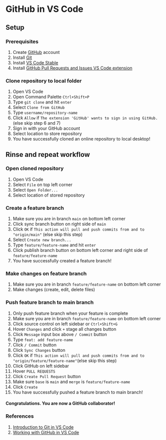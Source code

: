 <h1>GitHub in VS Code</h1>

<h2>Setup</h2>

<h3>Prerequisites</h3>
<ol>
  <li>Create <a href="https://github.com/">GitHub</a> account</li>
  <li>Install <a href="https://git-scm.com/downloads">Git</a></li>
  <li>Install <a href="https://code.visualstudio.com/">VS Code Stable</a></li>
  <li>
    Install
    <a href="vscode:extension/GitHub.vscode-pull-request-github"
      >GitHub Pull Requests and Issues VS Code extension</a
    >
  </li>
</ol>

<h3>Clone repository to local folder</h3>
<ol>
  <li>Open VS Code</li>
  <li>Open Command Palette <code>Ctrl+Shift+P</code></li>
  <li>Type <code>git clone</code> and hit <code>enter</code></li>
  <img src="assets/readme/git-clone.png" alt="">
  <li>Select <code>Clone from GitHub</code></li>
  <li>Type <code>username/repository-name</code></li>
  <img src="assets/readme/git-clone-2.png" alt="">
  <li>
    Click <code>Allow</code> if
    <code>The extension 'GitHub' wants to sign in using GitHub.</code> (else
    skip step 6 and 7)
  </li>
  <li>Sign in with your GitHub account</li>
  <li>Select location to store repository</li>
  <li>You have successfully cloned an online repository to local desktop!</l>
</ol>

<h2>Rinse and repeat workflow</h2>

<h3>Open cloned repository</h3>
<ol>
  <li>Open VS Code</li>
  <li>Select <code>File</code> on top left corner</li>
  <li>Select <code>Open Folder...</code></li>
  <img src="assets/readme/open-folder.png" alt="">
  <li>Select location of stored repository</li>
</ol>

<h3>Create a feature branch</h3>
<ol>
  <li>Make sure you are in branch <code>main</code> on bottom left corner</li>
  <li>Click sync branch button on right side of <code>main</code></li>
  <img src="assets/readme/main-branch.png" alt="">
  <li>
    Click <code>OK</code> if
    <code
      >This action will pull and push commits from and to "origin/main"</code
    >
    (else skip this step)
  </li>
  <img src="assets/readme/pull-push-main.png" alt="">
  <li>Select <code>Create new branch...</code></li>
  <img src="assets/readme/create-branch.png" alt="">
  <li>Type <code>feature/feature-name</code> and hit <code>enter</code></li>
  <img src="assets/readme/create-branch-2.png" alt="">
  <li>
    Click publish branch button on bottom left corner and right side of
    <code>feature/feature-name</code>
  </li>
  <img src="assets/readme/publish-branch.png" alt="">
  <li>You have successfully created a feature branch!</li>
</ol>

<h3>Make changes on feature branch</h3>
<ol>
  <li>
    Make sure you are in branch <code>feature/feature-name</code> on bottom left
    corner
  </li>
  <img src="assets/readme/feaature-branch.png" alt="">
  <li>Make changes (create, edit, delete files)</li>
</ol>

<h3>Push feature branch to main branch</h3>
<ol>
  <li>Only push feature branch when your feature is complete</li>
  <li>
    Make sure you are in branch <code>feature/feature-name</code> on bottom left
    corner
  </li>
  <img src="assets/readme/feaature-branch.png" alt="">
  <li>Click source control on left sidebar or <code>Ctrl+Shift+G</code></li>
  <img src="assets/readme/source-control.png" alt="">
  <li>
    Hover <code>Changes</code> and click <code>+</code> stage all changes button
  </li>
  <img src="assets/readme/stage-changes.png" alt="">
  <li>
    Click <code>Message</code> input box above <code>/ Commit</code> button
  </li>
  <li>Type <code>feat: add feature-name</code></li>
  <li>Click <code>/ Commit</code> button</li>
  <img src="assets/readme/commit-message.png" alt="">
  <li>Click <code>Sync Changes</code> button</li>
  <img src="assets/readme/sync-changes.png" alt="">
  <li>Click <code>OK</code> if <code>This action will pull and push commits from and to "origin/feature/feature-name"</code>(else skip this step)</li>
  <img src="assets/readme/pull-push-feature.png" alt="">
  <li>Click GitHub on left sidebar</li>
  <li>Hover <code>PULL REQUESTS</code></li>
  <li>Click <code>Create Pull Request</code> button</li>
  <img src="assets/readme/create-pr.png" alt="">
  <li>
    Make sure <code>base</code> is <code>main</code> and <code>merge</code> is
    <code>feature/feature-name</code>
  </li>
  <li>Click <code>Create</code></li>
  <img src="assets/readme/create-pr-2.png" alt="">
  <li>You have successfully pushed a feature branch to main branch!</li>
  <img src="assets/readme/create-pr-3.png" alt="">
</ol>

<h4>Congratulations. You are now a GitHub collaborator!</h4>

<h3>References</h3>
<ol>
  <li>
    <a href="https://code.visualstudio.com/docs/sourcecontrol/github">
      Introduction to Git in VS Code
    </a>
  </li>
  <li>
    <a href="https://code.visualstudio.com/docs/sourcecontrol/intro-to-git">
      Working with GitHub in VS Code
    </a>
  </li>
</ol>
